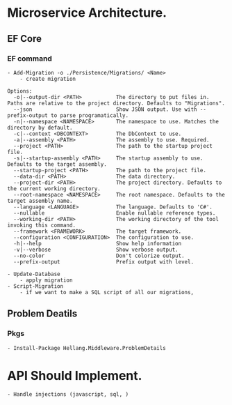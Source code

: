 # Microservice Architecture.

## EF Core

### EF command
	- Add-Migration -o ./Persistence/Migrations/ <Name>
		- create migration
	
```
Options:
  -o|--output-dir <PATH>           The directory to put files in. Paths are relative to the project directory. Defaults to "Migrations".
  --json                           Show JSON output. Use with --prefix-output to parse programatically.
  -n|--namespace <NAMESPACE>       The namespace to use. Matches the directory by default.
  -c|--context <DBCONTEXT>         The DbContext to use.
  -a|--assembly <PATH>             The assembly to use. Required.
  --project <PATH>                 The path to the startup project file.
  -s|--startup-assembly <PATH>     The startup assembly to use. Defaults to the target assembly.
  --startup-project <PATH>         The path to the project file.
  --data-dir <PATH>                The data directory.
  --project-dir <PATH>             The project directory. Defaults to the current working directory.
  --root-namespace <NAMESPACE>     The root namespace. Defaults to the target assembly name.
  --language <LANGUAGE>            The language. Defaults to 'C#'.
  --nullable                       Enable nullable reference types.
  --working-dir <PATH>             The working directory of the tool invoking this command.
  --framework <FRAMEWORK>          The target framework.
  --configuration <CONFIGURATION>  The configuration to use.
  -h|--help                        Show help information
  -v|--verbose                     Show verbose output.
  --no-color                       Don't colorize output.
  --prefix-output                  Prefix output with level.

```





	- Update-Database
		- apply migration
	- Script-Migration
		- if we want to make a SQL script of all our migrations, 


## Problem Deatils

### Pkgs
	- Install-Package Hellang.Middleware.ProblemDetails

# API Should Implement.

	- Handle injections (javascript, sql, )